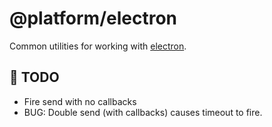 # @platform/electron
Common utilities for working with [electron](https://electronjs.org).


## 🐷 TODO
- Fire send with no callbacks
- BUG: Double send (with callbacks) causes timeout to fire.

